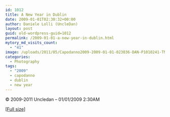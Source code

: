 ```yaml
---
id: 1012
title: A New Year in Dublin
date: 2009-01-01T02:30:32+00:00
author: Daniele Lolli (UncleDan)
layout: post
guid: old-wordpress-guid=1012
permalink: /2009-01-01-a-new-year-in-dublin.html
mytory_md_visits_count:
  - "41"
image: /uploads/2011/05/Capodanno2009-2009-01-01-023036-DAN-P1010241-TN.png
categories:
  - Photography
tags:
  - "2009"
  - capodanno
  - dublin
  - new year
---
```

© 2009-2011 Uncledan &#8211; 01/01/2009 2:30AM
  
[<a title="A New Year in Dublin" href="/uploads/2011/05/Capodanno2009-2009-01-01-023036-DAN-P1010241.jpg" target="_blank">Full size</a>]